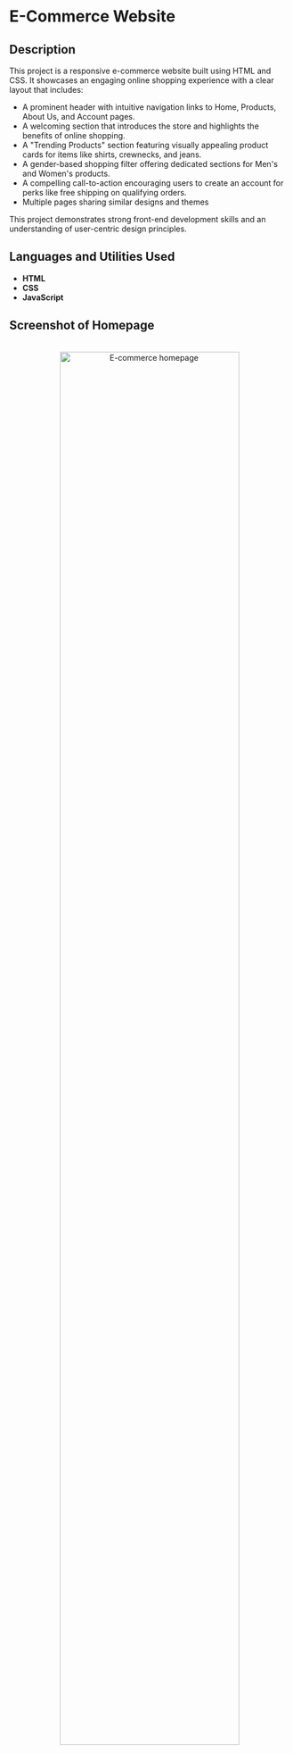 <h1>E-Commerce Website</h1>


<h2>Description</h2>
This project is a responsive e-commerce website built using HTML and CSS. It showcases an engaging online shopping experience with a clear layout that includes:

  - A prominent header with intuitive navigation links to Home, Products, About Us, and Account pages.
  - A welcoming section that introduces the store and highlights the benefits of online shopping.
  - A "Trending Products" section featuring visually appealing product cards for items like shirts, crewnecks, and jeans.
  - A gender-based shopping filter offering dedicated sections for Men's and Women's products.
  - A compelling call-to-action encouraging users to create an account for perks like free shipping on qualifying orders.
  - Multiple pages sharing similar designs and themes

This project demonstrates strong front-end development skills and an understanding of user-centric design principles.
<br />


<h2>Languages and Utilities Used</h2>

- <b>HTML</b>
- <b>CSS</b>
- <b>JavaScript</b>

<h2>Screenshot of Homepage</h2>

<p align="center">
<br/>
<img src="https://imgur.com/fS2SnSm.png" height="80%" width="80%" alt="E-commerce homepage"/>


<!--
 ```diff
- text in red
+ text in green
! text in orange
# text in gray
@@ text in purple (and bold)@@
```
--!>



